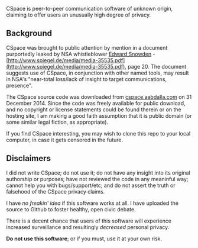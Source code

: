 CSpace is peer-to-peer communication software of unknown origin, claiming to
offer users an unusually high degree of privacy.


## Background

CSpace was brought to public attention by mention in a document purportedly
leaked by NSA whistleblower [Edward Snowden](http://en.wikipedia.org/wiki/Edward_Snowden) -
[http://www.spiegel.de/media/media-35535.pdf](http://www.spiegel.de/media/media-35535.pdf),
page 20.  The document suggests use of CSpace, in conjunction with other named
tools, may result in NSA's "near-total loss/lack of insight to target
communications, presence".  

The CSpace source code was downloaded from
[cspace.aabdalla.com](http://cspace.aabdalla.com/releases/cspace-0.1.27.tar.gz)
on 31 December 2014.  Since the code was freely available for public download,
and no copyright or license statements could be found therein or on the hosting
site, I am making a good faith assumption that it is public domain (or some
similar legal fiction, as appropriate).  

If you find CSpace interesting, you may wish to clone this repo to your local
computer, in case it gets censored in the future.


## Disclaimers

I did not write CSpace; do not use it; do not have any insight into its
original authorship or purposes; have not reviewed the code in any meaninful
way; cannot help you with bugs/support/etc; and do not assert the truth or
falsehood of the CSpace privacy claims.  

I have *no freakin' idea* if this software works at all.  I have uploaded the
source to Github to foster healthy, open civic debate.

There is a decent chance that users of this software will experience
increased surveillance and resultingly *decreased* personal privacy.

**Do not use this software**; or if you must, use it at your own risk.  
